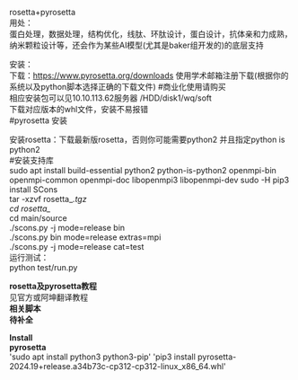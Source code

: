 rosetta+pyrosetta  
用处：  
蛋白处理，数据处理，结构优化，线肽、环肽设计，蛋白设计，抗体亲和力成熟，纳米颗粒设计等，还会作为某些AI模型(尤其是baker组开发的)的底层支持  

安装：  
下载：https://www.pyrosetta.org/downloads   使用学术邮箱注册下载(根据你的系统以及python脚本选择正确的下载文件) #商业化使用请购买  
相应安装包可以见10.10.113.62服务器  /HDD/disk1/wq/soft  
下载对应版本的whl文件，安装不易报错  
#pyrosetta 安装  
  
  


安装rosetta：下载最新版rosetta，否则你可能需要python2 并且指定python is python2  
#安装支持库  
sudo apt install build-essential python2 python-is-python2 openmpi-bin  openmpi-common openmpi-doc libopenmpi3 libopenmpi-dev  sudo -H pip3 install SCons  
tar -xzvf rosetta_*.tgz    
cd rosetta_*    
cd main/source   
./scons.py -j mode=release bin    
./scons.py bin mode=release extras=mpi    
./scons.py -j mode=release cat=test   
运行测试：  
python test/run.py  

**rosetta及pyrosetta教程**   
见官方或阿坤翻译教程  
**相关脚本**  
**待补全**  


**Install**  
**pyrosetta**  
'sudo apt install python3 python3-pip'
'pip3 install pyrosetta-2024.19+release.a34b73c-cp312-cp312-linux_x86_64.whl'
